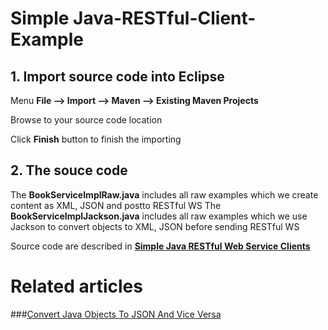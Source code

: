 # Simple Java-RESTful-Client-Example 


## 1. Import source code into Eclipse

Menu **File –> Import –> Maven –> Existing Maven Projects**

Browse to your source code location

Click **Finish** button to finish the importing

## 2. The souce code

The **BookServiceImplRaw.java** includes all raw examples which we create content as XML, JSON and postto RESTful WS
The **BookServiceImplJackson.java** includes all raw examples which we use Jackson to convert objects to XML, JSON before sending RESTful WS

Source code are described in **[Simple Java RESTful Web Service Clients](http://howtoprogram.xyz/2016/07/02/java-restful-web-service-clients/)**
# Related articles
###[Convert Java Objects To JSON And Vice Versa](http://howtoprogram.xyz/2016/07/01/convert-java-objects-json-vice-versa/)